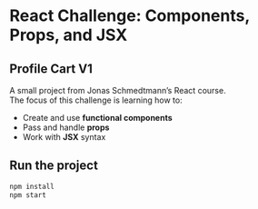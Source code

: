 # React Challenge: Components, Props, and JSX

## Profile Cart V1

A small project from Jonas Schmedtmann’s React course.  
The focus of this challenge is learning how to:

- Create and use **functional components**
- Pass and handle **props**
- Work with **JSX** syntax

## Run the project

```bash
npm install
npm start
```
